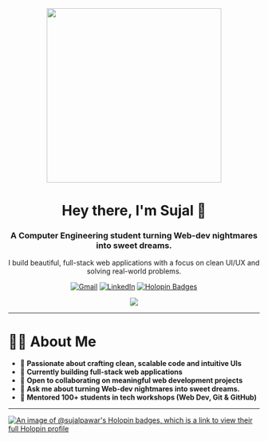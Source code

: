 <div align="center"> <img src="https://user-images.githubusercontent.com/22107794/139580686-887df369-edb8-4bc8-b607-4fbf6d7e4866.gif" height="350px"> <h1>Hey there, I'm Sujal 👋</h1> <h3>A Computer Engineering student turning Web-dev nightmares into sweet dreams.</h3> <p>I build beautiful, full-stack web applications with a focus on clean UI/UX and solving real-world problems.</p> </div> <p align="center"> <a href="mailto:sujalpawar00007@gmail.com"><img src="https://img.shields.io/badge/Gmail-D14836?style=for-the-badge&logo=gmail&logoColor=white" alt="Gmail"></a> <a href="https://linkedin.com/in/sujal-pawar"><img src="https://img.shields.io/badge/LinkedIn-0077B5?style=for-the-badge&logo=linkedin&logoColor=white" alt="LinkedIn"></a> <a href="https://holopin.io/@sujalpawar"><img src="https://img.shields.io/badge/Holopin-0077B5?style=for-the-badge&logo=holopin&logoColor=white&labelColor=1d1d1d" alt="Holopin Badges"></a> </p>

<p align="center">
  <a href="https://skillicons.dev">
    <img src="https://skillicons.dev/icons?i=react,js,html,css,java,nodejs,express,mongodb,next,git,github,figma&perline=6" />
  </a>
</p>

---


<h1>👨‍💻 About Me</h1>



-   🚀 **Passionate about crafting clean, scalable code and intuitive UIs**
-   🔭 **Currently building full-stack web applications**
-   👯 **Open to collaborating on meaningful web development projects**
-   💬 **Ask me about turning Web-dev nightmares into sweet dreams.**
-   ‍🏫 **Mentored 100+ students in tech workshops (Web Dev, Git & GitHub)**



---

  
[![An image of @sujalpawar's Holopin badges, which is a link to view their full Holopin profile](https://holopin.me/sujalpawar)](https://holopin.io/@sujalpawar)
<!--
**sujal-pawar/sujal-pawar** is a ✨ _special_ ✨ repository because its `README.md` (this file) appears on your GitHub profile.

Here are some ideas to get you started:

- 🔭 I’m currently working on ...
- 🌱 I’m currently learning ...
- 👯 I’m looking to collaborate on ...
- 🤔 I’m looking for help with ...
- 💬 Ask me about ...
- 📫 How to reach me: ...
- 😄 Pronouns: ...
- ⚡ Fun fact: ...
-->
